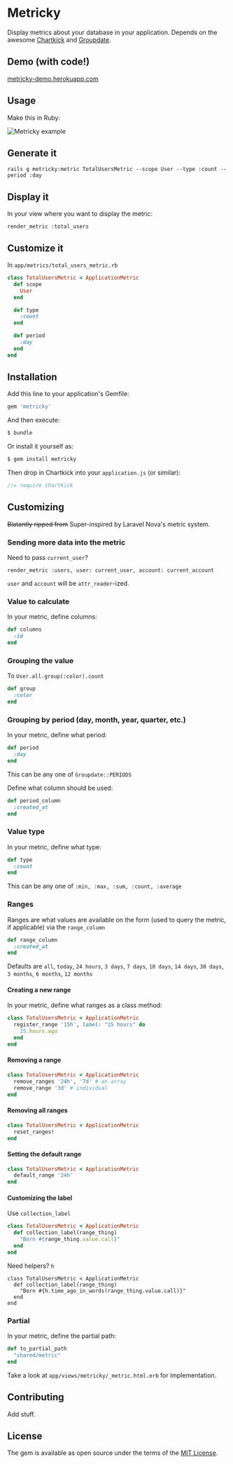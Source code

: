 # Metricky
Display metrics about your database in your application. Depends on the awesome [Chartkick](https://github.com/ankane/chartkick) and [Groupdate](https://github.com/ankane/groupdate).

## Demo (with code!)

[metricky-demo.herokuapp.com](https://metricky-demo.herokuapp.com)

## Usage

Make this in Ruby:

<img src="https://i.imgur.com/PQhFyAE.png" alt="Metricky example">

## Generate it 

`rails g metricky:metric TotalUsersMetric --scope User --type :count --period :day`

## Display it 

In your view where you want to display the metric: 

```erbruby
render_metric :total_users
```

## Customize it 

In `app/metrics/total_users_metric.rb`

```ruby 
class TotalUsersMetric < ApplicationMetric 
  def scope
    User
  end

  def type
    :count
  end

  def period
    :day 
  end
end
```

## Installation
Add this line to your application's Gemfile:

```ruby
gem 'metricky'
```

And then execute:
```bash
$ bundle
```

Or install it yourself as:
```bash
$ gem install metricky
```

Then drop in Chartkick into your `application.js` (or similar):

```javascript
//= require chartkick
```

## Customizing

~~Blatantly ripped from~~ Super-inspired by Laravel Nova's metric system.

### Sending more data into the metric

Need to pass `current_user`? 

```erbruby
render_metric :users, user: current_user, account: current_account
```

`user` and `account` will be `attr_reader`-ized.

### Value to calculate

In your metric, define columns:

```ruby 
def columns
  :id 
end
```

### Grouping the value

To `User.all.group(:color).count`

```ruby
def group
  :color 
end
```

### Grouping by period (day, month, year, quarter, etc.)

In your metric, define what period:

```ruby
def period 
  :day 
end
```

This can be any one of `Groupdate::PERIODS`

Define what column should be used:

```ruby
def period_column
  :created_at 
end
```

### Value type 

In your metric, define what type:

```ruby
def type 
  :count 
end
```

This can be any one of `:min, :max, :sum, :count, :average`

### Ranges

Ranges are what values are available on the form (used to query the metric, if applicable) via the `range_column`

```ruby 
def range_column
  :created_at
end
```

Defaults are `all`, `today`, `24 hours`, `3 days`, `7 days`, `10 days`, `14 days`, `30 days`, `3 months`, `6 months`, `12 months`

#### Creating a new range
In your metric, define what ranges as a class method:

```ruby
class TotalUsersMetric < ApplicationMetric
  register_range '15h', label: "15 hours" do 
    15.hours.ago   
  end
end
```

#### Removing a range

```ruby
class TotalUsersMetric < ApplicationMetric
  remove_ranges '24h', '7d' # an array 
  remove_range '3d' # individual 
end
```

#### Removing all ranges

```ruby
class TotalUsersMetric < ApplicationMetric
  reset_ranges!
end
```

#### Setting the default range 

```ruby
class TotalUsersMetric < ApplicationMetric
  default_range '24h'
end
```

#### Customizing the label

Use `collection_label`

```ruby 
class TotalUsersMetric < ApplicationMetric
  def collection_label(range_thing)
    "Born #{range_thing.value.call}"
  end
end 
```

Need helpers? `h`

```
class TotalUsersMetric < ApplicationMetric
  def collection_label(range_thing)
    "Born #{h.time_ago_in_words(range_thing.value.call)}"
  end
end 
```

### Partial

In your metric, define the partial path:

```ruby 
def to_partial_path
  "shared/metric"
end
```

Take a look at `app/views/metricky/_metric.html.erb` for implementation.

## Contributing
Add stuff.

## License
The gem is available as open source under the terms of the [MIT License](https://opensource.org/licenses/MIT).
